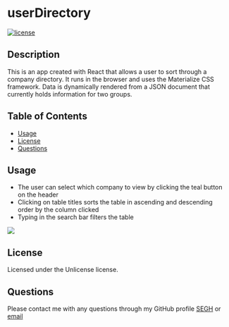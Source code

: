 # userDirectory

  [![license](https://img.shields.io/badge/license-Unlicense-blue.svg)](http://unlicense.org/)

  ## Description
  This is an app created with React that allows a user to sort through a company directory. It runs in the browser and uses the Materialize CSS framework. Data is dynamically rendered from a JSON document that currently holds information for two groups.

  ## Table of Contents
  * [Usage](#usage)
  * [License](#license)
  * [Questions](#questions)

  ## Usage
  * The user can select which company to view by clicking the teal button on the header 
  * Clicking on table titles sorts the table in ascending and descending order by the column clicked 
  * Typing in the search bar filters the table

  ![](./public/CompanyDirectory.gif)

  ## License
  Licensed under the Unlicense license.

  ## Questions
  Please contact me with any questions through my GitHub profile [SEGH](https://github.com/SEGH) or [email](mailto:segh@fastmail.com)
